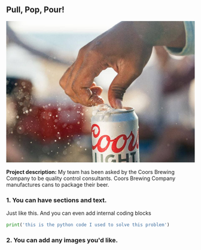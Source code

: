 ## Pull, Pop, Pour!

 
<img src="images/CoorsLightBeer.jpg?raw=true"/>

**Project description:** My team has been asked by the Coors Brewing Company to be quality control consultants. Coors Brewing Company manufactures cans to package their beer.

### 1. You can have sections and text.

Just like this. And you can even add internal coding blocks

```python
print('this is the python code I used to solve this problem')
```

### 2. You can add any images you'd like. 



